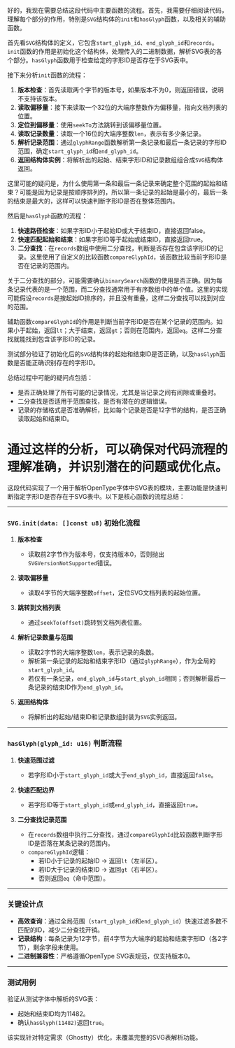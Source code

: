 好的，我现在需要总结这段代码中主要函数的流程。首先，我需要仔细阅读代码，理解每个部分的作用，特别是`SVG`结构体的`init`和`hasGlyph`函数，以及相关的辅助函数。

首先看`SVG`结构体的定义，它包含`start_glyph_id`、`end_glyph_id`和`records`。`init`函数的作用是初始化这个结构体，处理传入的二进制数据，解析SVG表的各个部分。`hasGlyph`函数用于检查给定的字形ID是否存在于SVG表中。

接下来分析`init`函数的流程：

1. **版本检查**：首先读取两个字节的版本号，如果版本不为0，则返回错误，说明不支持该版本。
2. **读取偏移量**：接下来读取一个32位的大端序整数作为偏移量，指向文档列表的位置。
3. **定位到偏移量**：使用`seekTo`方法跳转到该偏移量位置。
4. **读取记录数量**：读取一个16位的大端序整数`len`，表示有多少条记录。
5. **解析记录范围**：通过`glyphRange`函数解析第一条记录和最后一条记录的字形ID范围，确定`start_glyph_id`和`end_glyph_id`。
6. **返回结构体实例**：将解析出的起始、结束字形ID和记录数组组合成`SVG`结构体返回。

这里可能的疑问是，为什么使用第一条和最后一条记录来确定整个范围的起始和结束？可能是因为记录是按顺序排列的，所以第一条记录的起始是最小的，最后一条的结束是最大的，这样可以快速判断字形ID是否在整体范围内。

然后是`hasGlyph`函数的流程：

1. **快速路径检查**：如果字形ID小于起始ID或大于结束ID，直接返回false。
2. **快速匹配起始和结束**：如果字形ID等于起始或结束ID，直接返回true。
3. **二分查找**：在`records`数组中使用二分查找，判断是否存在包含该字形ID的记录。这里使用了自定义的比较函数`compareGlyphId`，该函数比较当前字形ID是否在记录的范围内。

关于二分查找的部分，可能需要确认`binarySearch`函数的使用是否正确。因为每条记录代表的是一个范围，而二分查找通常用于有序数组中的单个值。这里的实现可能假设`records`是按起始ID排序的，并且没有重叠，这样二分查找可以找到对应的范围。

辅助函数`compareGlyphId`的作用是判断当前字形ID是否在某个记录的范围内。如果小于起始，返回`lt`；大于结束，返回`gt`；否则在范围内，返回`eq`。这样二分查找就能找到包含该字形ID的记录。

测试部分验证了初始化后的`SVG`结构体的起始和结束ID是否正确，以及`hasGlyph`函数是否能正确识别存在的字形ID。

总结过程中可能的疑问点包括：

- 是否正确处理了所有可能的记录情况，尤其是当记录之间有间隙或重叠时。
- 二分查找是否适用于范围查找，是否有潜在的逻辑错误。
- 记录的存储格式是否准确解析，比如每个记录是否是12字节的结构，是否正确读取起始和结束ID。

通过这样的分析，可以确保对代码流程的理解准确，并识别潜在的问题或优化点。
================================================
这段代码实现了一个用于解析OpenType字体中SVG表的模块，主要功能是快速判断指定字形ID是否存在于SVG表中。以下是核心函数的流程总结：

---

### **`SVG.init(data: []const u8)` 初始化流程**
1. **版本检查**  
   - 读取前2字节作为版本号，仅支持版本0，否则抛出`SVGVersionNotSupported`错误。

2. **读取偏移量**  
   - 读取4字节的大端序整数`offset`，定位SVG文档列表的起始位置。

3. **跳转到文档列表**  
   - 通过`seekTo(offset)`跳转到文档列表位置。

4. **解析记录数量与范围**  
   - 读取2字节的大端序整数`len`，表示记录的条数。  
   - 解析第一条记录的起始和结束字形ID（通过`glyphRange`），作为全局的`start_glyph_id`。  
   - 若仅有一条记录，`end_glyph_id`与`start_glyph_id`相同；否则解析最后一条记录的结束ID作为`end_glyph_id`。

5. **返回结构体**  
   - 将解析出的起始/结束ID和记录数组封装为`SVG`实例返回。

---

### **`hasGlyph(glyph_id: u16)` 判断流程**
1. **快速范围过滤**  
   - 若字形ID小于`start_glyph_id`或大于`end_glyph_id`，直接返回`false`。

2. **快速匹配边界**  
   - 若字形ID等于`start_glyph_id`或`end_glyph_id`，直接返回`true`。

3. **二分查找记录范围**  
   - 在`records`数组中执行二分查找，通过`compareGlyphId`比较函数判断字形ID是否落在某条记录的范围内。  
   - `compareGlyphId`逻辑：  
     - 若ID小于记录的起始ID → 返回`lt`（左半区）。  
     - 若ID大于记录的结束ID → 返回`gt`（右半区）。  
     - 否则返回`eq`（命中范围）。

---

### **关键设计点**
- **高效查询**：通过全局范围（`start_glyph_id`和`end_glyph_id`）快速过滤多数不匹配的ID，减少二分查找开销。
- **记录结构**：每条记录为12字节，前4字节为大端序的起始和结束字形ID（各2字节），剩余字段未使用。
- **二进制兼容性**：严格遵循OpenType SVG表规范，仅支持版本0。

---

### **测试用例**
验证从测试字体中解析的SVG表：
- 起始和结束ID均为11482。
- 确认`hasGlyph(11482)`返回`true`。

该实现针对特定需求（Ghostty）优化，未覆盖完整的SVG表解析功能。